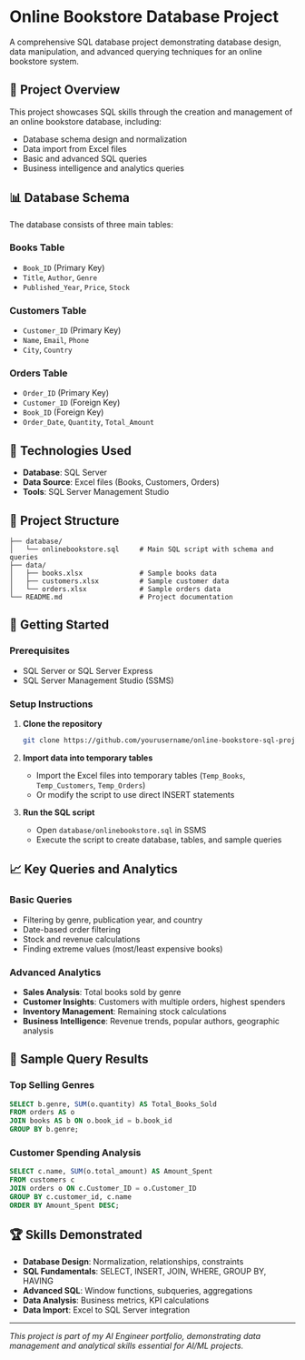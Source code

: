 # Online Bookstore Database Project

A comprehensive SQL database project demonstrating database design, data manipulation, and advanced querying techniques for an online bookstore system.

## 🎯 Project Overview

This project showcases SQL skills through the creation and management of an online bookstore database, including:
- Database schema design and normalization
- Data import from Excel files
- Basic and advanced SQL queries
- Business intelligence and analytics queries

## 📊 Database Schema

The database consists of three main tables:

### Books Table
- `Book_ID` (Primary Key)
- `Title`, `Author`, `Genre`
- `Published_Year`, `Price`, `Stock`

### Customers Table
- `Customer_ID` (Primary Key)
- `Name`, `Email`, `Phone`
- `City`, `Country`

### Orders Table
- `Order_ID` (Primary Key)
- `Customer_ID` (Foreign Key)
- `Book_ID` (Foreign Key)
- `Order_Date`, `Quantity`, `Total_Amount`

## 🔧 Technologies Used

- **Database**: SQL Server
- **Data Source**: Excel files (Books, Customers, Orders)
- **Tools**: SQL Server Management Studio

## 📁 Project Structure

```
├── database/
│   └── onlinebookstore.sql     # Main SQL script with schema and queries
├── data/
│   ├── books.xlsx              # Sample books data
│   ├── customers.xlsx          # Sample customer data
│   └── orders.xlsx             # Sample orders data
└── README.md                   # Project documentation
```

## 🚀 Getting Started

### Prerequisites
- SQL Server or SQL Server Express
- SQL Server Management Studio (SSMS)

### Setup Instructions

1. **Clone the repository**
   ```bash
   git clone https://github.com/yourusername/online-bookstore-sql-project.git
   ```

2. **Import data into temporary tables**
   - Import the Excel files into temporary tables (`Temp_Books`, `Temp_Customers`, `Temp_Orders`)
   - Or modify the script to use direct INSERT statements

3. **Run the SQL script**
   - Open `database/onlinebookstore.sql` in SSMS
   - Execute the script to create database, tables, and sample queries

## 📈 Key Queries and Analytics

### Basic Queries
- Filtering by genre, publication year, and country
- Date-based order filtering
- Stock and revenue calculations
- Finding extreme values (most/least expensive books)

### Advanced Analytics
- **Sales Analysis**: Total books sold by genre
- **Customer Insights**: Customers with multiple orders, highest spenders
- **Inventory Management**: Remaining stock calculations
- **Business Intelligence**: Revenue trends, popular authors, geographic analysis

## 🎯 Sample Query Results

### Top Selling Genres
```sql
SELECT b.genre, SUM(o.quantity) AS Total_Books_Sold
FROM orders AS o
JOIN books AS b ON o.book_id = b.book_id
GROUP BY b.genre;
```

### Customer Spending Analysis
```sql
SELECT c.name, SUM(o.total_amount) AS Amount_Spent
FROM customers c
JOIN orders o ON c.Customer_ID = o.Customer_ID
GROUP BY c.customer_id, c.name
ORDER BY Amount_Spent DESC;
```

## 🏆 Skills Demonstrated

- **Database Design**: Normalization, relationships, constraints
- **SQL Fundamentals**: SELECT, INSERT, JOIN, WHERE, GROUP BY, HAVING
- **Advanced SQL**: Window functions, subqueries, aggregations
- **Data Analysis**: Business metrics, KPI calculations
- **Data Import**: Excel to SQL Server integration

---
*This project is part of my AI Engineer portfolio, demonstrating data management and analytical skills essential for AI/ML projects.*
